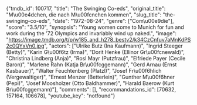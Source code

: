 {"tmdb_id": 100717, "title": "The Swinging Co-eds", "original_title": "M\u00e4dchen, die nach M\u00fcnchen kommen", "slug_title": "the-swinging-co-eds", "date": "1972-08-24", "genre": ["Com\u00e9die"], "score": "3.5/10", "synopsis": "Young women come to Munich for fun and work during the '72 Olympics and invariably wind up naked.", "image": "https://image.tmdb.org/t/p/w185_and_h278_bestv2/k34CzCnfuv7aMnKdPS2c0QYxVn0.jpg", "actors": ["Ulrike Butz (Ina Kaufmann)", "Ingrid Steeger (Betty)", "Karin G\u00f6tz (Irma)", "Dorit Henke (Ellinor Gr\u00fcnewald)", "Christina Lindberg (Anja)", "Rosl Mayr (Putzfrau)", "Elfriede Payer (Cecile Baron)", "Marlene Rahn (Katja Br\u00fcggemann)", "Gerd Arnau (Ernst Kasbauer)", "Walter Feuchtenberg (Platzl)", "Josef Fr\u00f6hlich (Vergewaltiger)", "Ernest Menzer (Betterlein)", "Gunther M\u00f6hner (Pepi)", "Josef Moosholzer (Otto Baldhammer)", "Harald Baerow (Kurt Br\u00fcggemann)"], "comments": [], "recommandations_id": [70632, 157164, 106678], "youtube_key": "notfound"}